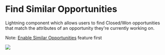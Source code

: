 # Find Similar Opportunities
Lightning component which allows users to find Closed/Won opportunities that match the attributes of an opportunity they're currently working on.

Note: [Enable Similar Opportunities](https://help.salesforce.com/articleView?id=customize_oppsimilaropp.htm&type=5) feature first

![](similaropp.gif)
